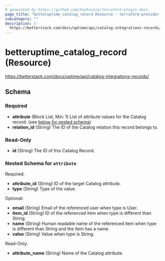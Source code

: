 ```yaml
---
# generated by https://github.com/hashicorp/terraform-plugin-docs
page_title: "betteruptime_catalog_record Resource - terraform-provider-better-uptime"
subcategory: ""
description: |-
  https://betterstack.com/docs/uptime/api/catalog-integrations-records/
---
```


# betteruptime_catalog_record (Resource)

https://betterstack.com/docs/uptime/api/catalog-integrations-records/



<!-- schema generated by tfplugindocs -->
## Schema

### Required

- **attribute** (Block List, Min: 1) List of attribute values for the Catalog record. (see [below for nested schema](#nestedblock--attribute))
- **relation_id** (String) The ID of the Catalog relation this record belongs to.

### Read-Only

- **id** (String) The ID of this Catalog Record.

<a id="nestedblock--attribute"></a>
### Nested Schema for `attribute`

Required:

- **attribute_id** (String) ID of the target Catalog attribute.
- **type** (String) Type of the value.

Optional:

- **email** (String) Email of the referenced user when type is User.
- **item_id** (String) ID of the referenced item when type is different than String.
- **name** (String) Human readable name of the referenced item when type is different than String and the item has a name.
- **value** (String) Value when type is String.

Read-Only:

- **attribute_name** (String) Name of the Catalog attribute.


